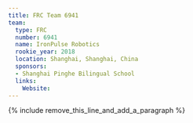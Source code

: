 ```yaml
---
title: FRC Team 6941
team:
  type: FRC
  number: 6941
  name: IronPulse Robotics
  rookie_year: 2018
  location: Shanghai, Shanghai, China
  sponsors:
  - Shanghai Pinghe Bilingual School
  links:
    Website:
---
```


{% include remove_this_line_and_add_a_paragraph %}